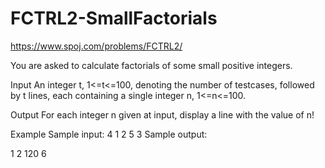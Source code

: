# FCTRL2-SmallFactorials
https://www.spoj.com/problems/FCTRL2/

You are asked to calculate factorials of some small positive integers.

Input
An integer t, 1<=t<=100, denoting the number of testcases, followed by t lines, each containing a single integer n, 1<=n<=100.

Output
For each integer n given at input, display a line with the value of n!

Example
Sample input:
4
1
2
5
3
Sample output:

1
2
120
6
